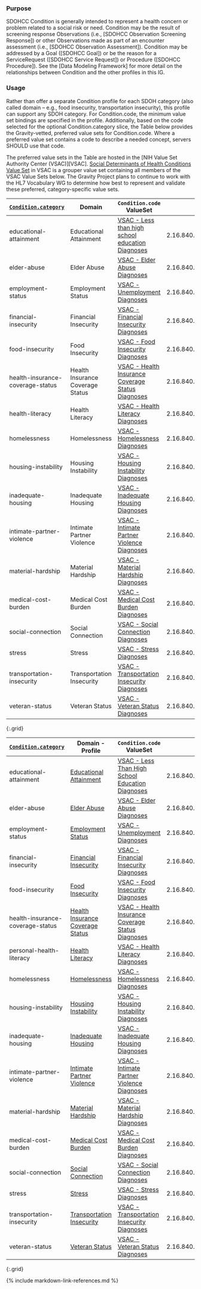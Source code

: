 
### Purpose
SDOHCC Condition is generally intended to represent a health concern or problem related to a social risk or need. Condition may be the result of screening response Observations (i.e., [SDOHCC Observation Screening Response]) or other Observations made as part of an encounter assessment (i.e., [SDOHCC Observation Assessment]). Condition may be addressed by a Goal ([SDOHCC Goal]) or be the reason for a ServiceRequest ([SDOHCC Service Request]) or Procedure ([SDOHCC Procedure]). See the [Data Modeling Framework] for more detail on the relationships between Condition and the other profiles in this IG.

### Usage

Rather than offer a separate Condition profile for each SDOH category (also called domain – e.g., food insecurity, transportation insecurity), this profile can support any SDOH category. For Condition.code, the minimum value set bindings are specified in the profile. Additionally, based on the code selected for the optional Condition.category slice, the Table below provides the Gravity-vetted, preferred value sets for Condition.code. Where a preferred value set contains a code to describe a needed concept, servers SHOULD use that code.

The preferred value sets in the Table are hosted in the [NIH Value Set Authority Center (VSAC)][VSAC]. [Social Determinants of Health Conditions Value Set](https://vsac.nlm.nih.gov/valueset/2.16.840.1.113762.1.4.1196.788/expansion) in VSAC is a grouper value set containing all members of the VSAC Value Sets below. The Gravity Project plans to continue to work with the HL7 Vocabulary WG to determine how best to represent and validate these preferred, category-specific value sets.


| [`Condition.category`](ValueSet-SDOHCC-ValueSetSDOHCategory.html) | Domain | `Condition.code` ValueSet | ValueSet OID |
| ------ | -------------------- | ------------------------- | ------------ |
| educational-attainment  | Educational Attainment | [VSAC -  Less than high school education Diagnoses ]( https://vsac.nlm.nih.gov/valueset/2.16.840.1.113762.1.4.1247.103/expansion/Latest ) | 2.16.840.1.113762.1.4.1247.103|
| elder-abuse  | Elder Abuse | [VSAC -  Elder Abuse Diagnoses ]( https://vsac.nlm.nih.gov/valueset/2.16.840.1.113762.1.4.1247.63/expansion/Latest ) | 2.16.840.1.113762.1.4.1247.63|
| employment-status  | Employment Status | [VSAC - Unemployment Diagnoses ]( https://vsac.nlm.nih.gov/valueset/2.16.840.1.113762.1.4.1247.42/expansion/Latest ) | 2.16.840.1.113762.1.4.1247.42|
| financial-insecurity  | Financial Insecurity | [VSAC -  Financial Insecurity Diagnoses ]( https://vsac.nlm.nih.gov/valueset/2.16.840.1.113762.1.4.1247.108/expansion/Latest ) | 2.16.840.1.113762.1.4.1247.108|
| food-insecurity  | Food Insecurity | [VSAC -  Food Insecurity Diagnoses ]( https://vsac.nlm.nih.gov/valueset/2.16.840.1.113762.1.4.1247.17/expansion/Latest ) | 2.16.840.1.113762.1.4.1247.17|
| health-insurance-coverage-status  | Health Insurance Coverage Status | [VSAC -  Health Insurance Coverage Status Diagnoses ]( https://vsac.nlm.nih.gov/valueset/2.16.840.1.113762.1.4.1247.148/expansion/Latest ) | 2.16.840.1.113762.1.4.1247.148|
| health-literacy  | Health Literacy | [VSAC -  Health Literacy Diagnoses ]( https://vsac.nlm.nih.gov/valueset/2.16.840.1.113762.1.4.1247.116/expansion/Latest ) | 2.16.840.1.113762.1.4.1247.116|
| homelessness  | Homelessness | [VSAC -  Homelessness Diagnoses ]( https://vsac.nlm.nih.gov/valueset/2.16.840.1.113762.1.4.1247.18/expansion/Latest ) | 2.16.840.1.113762.1.4.1247.18|
| housing-instability  | Housing Instability | [VSAC -  Housing Instability Diagnoses ]( https://vsac.nlm.nih.gov/valueset/2.16.840.1.113762.1.4.1247.24/expansion/Latest ) | 2.16.840.1.113762.1.4.1247.24|
| inadequate-housing  | Inadequate Housing | [VSAC -  Inadequate Housing Diagnoses ]( https://vsac.nlm.nih.gov/valueset/2.16.840.1.113762.1.4.1247.48/expansion/Latest ) | 2.16.840.1.113762.1.4.1247.48|
| intimate-partner-violence  | Intimate Partner Violence | [VSAC -  Intimate Partner Violence Diagnoses ]( https://vsac.nlm.nih.gov/valueset/2.16.840.1.113762.1.4.1247.84/expansion/Latest ) | 2.16.840.1.113762.1.4.1247.84|
| material-hardship  | Material Hardship | [VSAC -  Material Hardship Diagnoses ]( https://vsac.nlm.nih.gov/valueset/2.16.840.1.113762.1.4.1247.35/expansion/Latest ) | 2.16.840.1.113762.1.4.1247.35|
| medical-cost-burden  | Medical Cost Burden | [VSAC -  Medical Cost Burden Diagnoses ]( https://vsac.nlm.nih.gov/valueset/2.16.840.1.113762.1.4.1247.153/expansion/Latest ) | 2.16.840.1.113762.1.4.1247.153|
| social-connection  | Social Connection | [VSAC -  Social Connection Diagnoses ]( https://vsac.nlm.nih.gov/valueset/2.16.840.1.113762.1.4.1247.81/expansion/Latest ) | 2.16.840.1.113762.1.4.1247.81|
| stress  | Stress | [VSAC -  Stress Diagnoses ]( https://vsac.nlm.nih.gov/valueset/2.16.840.1.113762.1.4.1247.75/expansion/Latest ) | 2.16.840.1.113762.1.4.1247.75|
| transportation-insecurity  | Transportation Insecurity | [VSAC -  Transportation Insecurity Diagnoses ]( https://vsac.nlm.nih.gov/valueset/2.16.840.1.113762.1.4.1247.26/expansion/Latest ) | 2.16.840.1.113762.1.4.1247.26|
| veteran-status  | Veteran Status | [VSAC -  Veteran Status Diagnoses ]( https://vsac.nlm.nih.gov/valueset/2.16.840.1.113762.1.4.1247.78/expansion/Latest ) | 2.16.840.1.113762.1.4.1247.78|
{:.grid}


[//]: # (Parameter Table DO NOT REMOVE)

| [`Condition.category`](ValueSet-SDOHCC-ValueSetSDOHCategory.html) | Domain - Profile | `Condition.code` ValueSet | ValueSet OID |
| ------ | -------------------- | ------------------------- | ------------ |
| educational-attainment  | [Educational Attainment](StructureDefinition-SDOHCC-Condition-educational-attainment.html) | [VSAC - Less Than High School Education Diagnoses ](https://vsac.nlm.nih.gov/valueset/2.16.840.1.113762.1.4.1247.103/expansion/Latest) | 2.16.840.1.113762.1.4.1247.103 |
| elder-abuse  | [Elder Abuse](StructureDefinition-SDOHCC-Condition-elder-abuse.html) | [VSAC - Elder Abuse Diagnoses ](https://vsac.nlm.nih.gov/valueset/2.16.840.1.113762.1.4.1247.63/expansion/Latest) | 2.16.840.1.113762.1.4.1247.63 |
| employment-status  | [Employment Status](StructureDefinition-SDOHCC-Condition-employment-status.html) | [VSAC - Unemployment Diagnoses ](https://vsac.nlm.nih.gov/valueset/2.16.840.1.113762.1.4.1247.42/expansion/Latest) | 2.16.840.1.113762.1.4.1247.42 |
| financial-insecurity  | [Financial Insecurity](StructureDefinition-SDOHCC-Condition-financial-insecurity.html) | [VSAC - Financial Insecurity Diagnoses ](https://vsac.nlm.nih.gov/valueset/2.16.840.1.113762.1.4.1247.108/expansion/Latest) | 2.16.840.1.113762.1.4.1247.108 |
| food-insecurity  | [Food Insecurity](StructureDefinition-SDOHCC-Condition-food-insecurity.html) | [VSAC - Food Insecurity Diagnoses ](https://vsac.nlm.nih.gov/valueset/2.16.840.1.113762.1.4.1247.17/expansion/Latest) | 2.16.840.1.113762.1.4.1247.17 |
| health-insurance-coverage-status  | [Health Insurance Coverage Status](StructureDefinition-SDOHCC-Condition-health-insurance-coverage-status.html) | [VSAC - Health Insurance Coverage Status Diagnoses ](https://vsac.nlm.nih.gov/valueset/2.16.840.1.113762.1.4.1247.148/expansion/Latest) | 2.16.840.1.113762.1.4.1247.148 |
| personal-health-literacy  | [Health Literacy](StructureDefinition-SDOHCC-Condition-personal-health-literacy.html) | [VSAC - Health Literacy Diagnoses ](https://vsac.nlm.nih.gov/valueset/2.16.840.1.113762.1.4.1247.116/expansion/Latest) | 2.16.840.1.113762.1.4.1247.116 |
| homelessness  | [Homelessness](StructureDefinition-SDOHCC-Condition-homelessness.html) | [VSAC - Homelessness Diagnoses ](https://vsac.nlm.nih.gov/valueset/2.16.840.1.113762.1.4.1247.18/expansion/Latest) | 2.16.840.1.113762.1.4.1247.18 |
| housing-instability  | [Housing Instability](StructureDefinition-SDOHCC-Condition-housing-instability.html) | [VSAC - Housing Instability Diagnoses ](https://vsac.nlm.nih.gov/valueset/2.16.840.1.113762.1.4.1247.24/expansion/Latest) | 2.16.840.1.113762.1.4.1247.24 |
| inadequate-housing  | [Inadequate Housing](StructureDefinition-SDOHCC-Condition-inadequate-housing.html) | [VSAC - Inadequate Housing Diagnoses ](https://vsac.nlm.nih.gov/valueset/2.16.840.1.113762.1.4.1247.48/expansion/Latest) | 2.16.840.1.113762.1.4.1247.48 |
| intimate-partner-violence  | [Intimate Partner Violence](StructureDefinition-SDOHCC-Condition-intimate-partner-violence.html) | [VSAC - Intimate Partner Violence Diagnoses ](https://vsac.nlm.nih.gov/valueset/2.16.840.1.113762.1.4.1247.84/expansion/Latest) | 2.16.840.1.113762.1.4.1247.84 |
| material-hardship  | [Material Hardship](StructureDefinition-SDOHCC-Condition-material-hardship.html) | [VSAC - Material Hardship Diagnoses ](https://vsac.nlm.nih.gov/valueset/2.16.840.1.113762.1.4.1247.35/expansion/Latest) | 2.16.840.1.113762.1.4.1247.35 |
| medical-cost-burden  | [Medical Cost Burden](StructureDefinition-SDOHCC-Condition-medical-cost-burden.html) | [VSAC - Medical Cost Burden Diagnoses ](https://vsac.nlm.nih.gov/valueset/2.16.840.1.113762.1.4.1247.153/expansion/Latest) | 2.16.840.1.113762.1.4.1247.153 |
| social-connection  | [Social Connection](StructureDefinition-SDOHCC-Condition-social-connection.html) | [VSAC - Social Connection Diagnoses ](https://vsac.nlm.nih.gov/valueset/2.16.840.1.113762.1.4.1247.81/expansion/Latest) | 2.16.840.1.113762.1.4.1247.81 |
| stress  | [Stress](StructureDefinition-SDOHCC-Condition-stress.html) | [VSAC - Stress Diagnoses ](https://vsac.nlm.nih.gov/valueset/2.16.840.1.113762.1.4.1247.75/expansion/Latest) | 2.16.840.1.113762.1.4.1247.75 |
| transportation-insecurity  | [Transportation Insecurity](StructureDefinition-SDOHCC-Condition-transportation-insecurity.html) | [VSAC - Transportation Insecurity Diagnoses ](https://vsac.nlm.nih.gov/valueset/2.16.840.1.113762.1.4.1247.26/expansion/Latest) | 2.16.840.1.113762.1.4.1247.26 |
| veteran-status  | [Veteran Status](StructureDefinition-SDOHCC-Condition-veteran-status.html) | [VSAC - Veteran Status Diagnoses ](https://vsac.nlm.nih.gov/valueset/2.16.840.1.113762.1.4.1247.78/expansion/Latest) | 2.16.840.1.113762.1.4.1247.78 |
{:.grid}

[//]: # (End Parameter Table DO NOT REMOVE)

{% include markdown-link-references.md %}